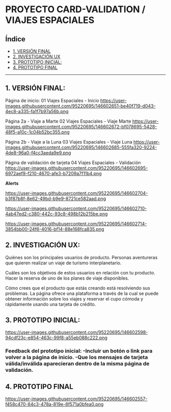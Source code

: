 # PROYECTO CARD-VALIDATION / VIAJES ESPACIALES

## Índice

* [1. VERSIÓN FINAL](#1-VERSIÓN-FINAL)
* [2. INVESTIGACIÓN UX](#2-INVESTIGACIÓN-UX)
* [3. PROTOTIPO INICIAL:](#3-PROTOTIPO-INICIAL)
* [4. PROTOTIPO FINAL](#4-PROTOTIPO-FINAL)

***

## 1. VERSIÓN FINAL:

Página de inicio: 01 Viajes Espaciales -  Inicio
https://user-images.githubusercontent.com/95220695/146602651-be40f719-d043-4ec8-a335-fa1f7b97a56b.png

Página 2a - Viaje a Marte 02 Viajes Espaciales - Viaje Marte
https://user-images.githubusercontent.com/95220695/146602672-bf078695-5428-48f5-a10c-1c04b52bc355.png


Página 2b - Viaje a la Luna 03 Viajes Espaciales - Viaje Luna
https://user-images.githubusercontent.com/95220695/146602685-555fa320-9224-4de8-96a0-f4cc3aeda9e9.png


Página de validación de tarjeta 04 Viajes Espaciales -  Validación
https://user-images.githubusercontent.com/95220695/146602695-6972aef9-f210-4670-afe3-b7209a7f11b4.png


<strong> Alerts </strong>

https://user-images.githubusercontent.com/95220695/146602704-b3f87b8f-8e62-49bd-b9e9-8721ce582aad.png

https://user-images.githubusercontent.com/95220695/146602710-4ab47ed2-c380-442c-93c8-498b12b215be.png

https://user-images.githubusercontent.com/95220695/146602714-3854bb00-24f6-4016-bf14-88e168fca835.png



## 2. INVESTIGACIÓN UX:
Quiénes son los principales usuarios de producto. Personas aventureras que quieren realizar un viaje de turismo interplanetario.

Cuáles son los objetivos de estos usuarios en relación con tu producto. Hacer la reserva de uno de los planes de viaje disponibles.

Cómo crees que el producto que estás creando está resolviendo sus problemas. La página ofrece una plataforma a través de la cual se puede obtener información sobre los viajes y reservar el cupo cómoda y rápidamente usando una tarjeta de crédito.


## 3. PROTOTIPO INICIAL:

https://user-images.githubusercontent.com/95220695/146602598-94cdf23c-e854-463c-99f8-a55eb088c222.png

### Feedback del prototipo inicial: -Incluir un botón o link para volver a la página de inicio. -Que los mensajes de tarjeta válida/inválida aparecieran dentro de la misma página de validación.


## 4. PROTOTIPO FINAL
https://user-images.githubusercontent.com/95220695/146602557-f458c470-84c3-478a-819e-8f571a0bfea0.png
